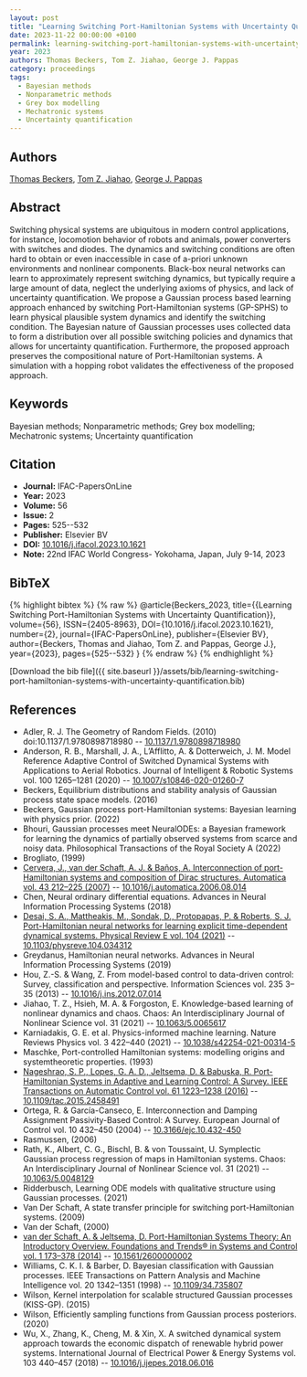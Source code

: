 ```yaml
---
layout: post
title: "Learning Switching Port-Hamiltonian Systems with Uncertainty Quantification"
date: 2023-11-22 00:00:00 +0100
permalink: learning-switching-port-hamiltonian-systems-with-uncertainty-quantification
year: 2023
authors: Thomas Beckers, Tom Z. Jiahao, George J. Pappas
category: proceedings
tags:
  - Bayesian methods
  - Nonparametric methods
  - Grey box modelling
  - Mechatronic systems
  - Uncertainty quantification
---
```

 
## Authors
[Thomas Beckers](authors/thomas-beckers), [Tom Z. Jiahao](authors/tom-z-jiahao), [George J. Pappas](authors/george-j-pappas)
 
## Abstract
Switching physical systems are ubiquitous in modern control applications, for instance, locomotion behavior of robots and animals, power converters with switches and diodes. The dynamics and switching conditions are often hard to obtain or even inaccessible in case of a-priori unknown environments and nonlinear components. Black-box neural networks can learn to approximately represent switching dynamics, but typically require a large amount of data, neglect the underlying axioms of physics, and lack of uncertainty quantification. We propose a Gaussian process based learning approach enhanced by switching Port-Hamiltonian systems (GP-SPHS) to learn physical plausible system dynamics and identify the switching condition. The Bayesian nature of Gaussian processes uses collected data to form a distribution over all possible switching policies and dynamics that allows for uncertainty quantification. Furthermore, the proposed approach preserves the compositional nature of Port-Hamiltonian systems. A simulation with a hopping robot validates the effectiveness of the proposed approach.
 
## Keywords
Bayesian methods; Nonparametric methods; Grey box modelling; Mechatronic systems; Uncertainty quantification
 
## Citation
- **Journal:** IFAC-PapersOnLine
- **Year:** 2023
- **Volume:** 56
- **Issue:** 2
- **Pages:** 525--532
- **Publisher:** Elsevier BV
- **DOI:** [10.1016/j.ifacol.2023.10.1621](https://doi.org/10.1016/j.ifacol.2023.10.1621)
- **Note:** 22nd IFAC World Congress- Yokohama, Japan, July 9-14, 2023
 
## BibTeX
{% highlight bibtex %}
{% raw %}
@article{Beckers_2023,
  title={{Learning Switching Port-Hamiltonian Systems with Uncertainty Quantification}},
  volume={56},
  ISSN={2405-8963},
  DOI={10.1016/j.ifacol.2023.10.1621},
  number={2},
  journal={IFAC-PapersOnLine},
  publisher={Elsevier BV},
  author={Beckers, Thomas and Jiahao, Tom Z. and Pappas, George J.},
  year={2023},
  pages={525--532}
}
{% endraw %}
{% endhighlight %}
 
[Download the bib file]({{ site.baseurl }}/assets/bib/learning-switching-port-hamiltonian-systems-with-uncertainty-quantification.bib)
 
## References
- Adler, R. J. The Geometry of Random Fields. (2010) doi:10.1137/1.9780898718980 -- [10.1137/1.9780898718980](https://doi.org/10.1137/1.9780898718980)
- Anderson, R. B., Marshall, J. A., L’Afflitto, A. & Dotterweich, J. M. Model Reference Adaptive Control of Switched Dynamical Systems with Applications to Aerial Robotics. Journal of Intelligent &amp; Robotic Systems vol. 100 1265–1281 (2020) -- [10.1007/s10846-020-01260-7](https://doi.org/10.1007/s10846-020-01260-7)
- Beckers, Equilibrium distributions and stability analysis of Gaussian process state space models. (2016)
- Beckers, Gaussian process port-Hamiltonian systems: Bayesian learning with physics prior. (2022)
- Bhouri, Gaussian processes meet NeuralODEs: a Bayesian framework for learning the dynamics of partially observed systems from scarce and noisy data. Philosophical Transactions of the Royal Society A (2022)
- Brogliato, (1999)
- [Cervera, J., van der Schaft, A. J. & Baños, A. Interconnection of port-Hamiltonian systems and composition of Dirac structures. Automatica vol. 43 212–225 (2007)](interconnection-of-port-hamiltonian-systems-and-composition-of-dirac-structures) -- [10.1016/j.automatica.2006.08.014](https://doi.org/10.1016/j.automatica.2006.08.014)
- Chen, Neural ordinary differential equations. Advances in Neural Information Processing Systems (2018)
- [Desai, S. A., Mattheakis, M., Sondak, D., Protopapas, P. & Roberts, S. J. Port-Hamiltonian neural networks for learning explicit time-dependent dynamical systems. Physical Review E vol. 104 (2021)](port-hamiltonian-neural-networks-for-learning-explicit-time-dependent-dynamical-systems) -- [10.1103/physreve.104.034312](https://doi.org/10.1103/physreve.104.034312)
- Greydanus, Hamiltonian neural networks. Advances in Neural Information Processing Systems (2019)
- Hou, Z.-S. & Wang, Z. From model-based control to data-driven control: Survey, classification and perspective. Information Sciences vol. 235 3–35 (2013) -- [10.1016/j.ins.2012.07.014](https://doi.org/10.1016/j.ins.2012.07.014)
- Jiahao, T. Z., Hsieh, M. A. & Forgoston, E. Knowledge-based learning of nonlinear dynamics and chaos. Chaos: An Interdisciplinary Journal of Nonlinear Science vol. 31 (2021) -- [10.1063/5.0065617](https://doi.org/10.1063/5.0065617)
- Karniadakis, G. E. et al. Physics-informed machine learning. Nature Reviews Physics vol. 3 422–440 (2021) -- [10.1038/s42254-021-00314-5](https://doi.org/10.1038/s42254-021-00314-5)
- Maschke, Port-controlled Hamiltonian systems: modelling origins and systemtheoretic properties. (1993)
- [Nageshrao, S. P., Lopes, G. A. D., Jeltsema, D. & Babuska, R. Port-Hamiltonian Systems in Adaptive and Learning Control: A Survey. IEEE Transactions on Automatic Control vol. 61 1223–1238 (2016)](port-hamiltonian-systems-in-adaptive-and-learning-control-a-survey) -- [10.1109/tac.2015.2458491](https://doi.org/10.1109/tac.2015.2458491)
- Ortega, R. & García-Canseco, E. Interconnection and Damping Assignment Passivity-Based Control: A Survey. European Journal of Control vol. 10 432–450 (2004) -- [10.3166/ejc.10.432-450](https://doi.org/10.3166/ejc.10.432-450)
- Rasmussen, (2006)
- Rath, K., Albert, C. G., Bischl, B. & von Toussaint, U. Symplectic Gaussian process regression of maps in Hamiltonian systems. Chaos: An Interdisciplinary Journal of Nonlinear Science vol. 31 (2021) -- [10.1063/5.0048129](https://doi.org/10.1063/5.0048129)
- Ridderbusch, Learning ODE models with qualitative structure using Gaussian processes. (2021)
- Van Der Schaft, A state transfer principle for switching port-Hamiltonian systems. (2009)
- Van der Schaft, (2000)
- [van der Schaft, A. & Jeltsema, D. Port-Hamiltonian Systems Theory: An Introductory Overview. Foundations and Trends® in Systems and Control vol. 1 173–378 (2014)](port-hamiltonian-systems-theory-an-introductory-overview) -- [10.1561/2600000002](https://doi.org/10.1561/2600000002)
- Williams, C. K. I. & Barber, D. Bayesian classification with Gaussian processes. IEEE Transactions on Pattern Analysis and Machine Intelligence vol. 20 1342–1351 (1998) -- [10.1109/34.735807](https://doi.org/10.1109/34.735807)
- Wilson, Kernel interpolation for scalable structured Gaussian processes (KISS-GP). (2015)
- Wilson, Efficiently sampling functions from Gaussian process posteriors. (2020)
- Wu, X., Zhang, K., Cheng, M. & Xin, X. A switched dynamical system approach towards the economic dispatch of renewable hybrid power systems. International Journal of Electrical Power &amp; Energy Systems vol. 103 440–457 (2018) -- [10.1016/j.ijepes.2018.06.016](https://doi.org/10.1016/j.ijepes.2018.06.016)


